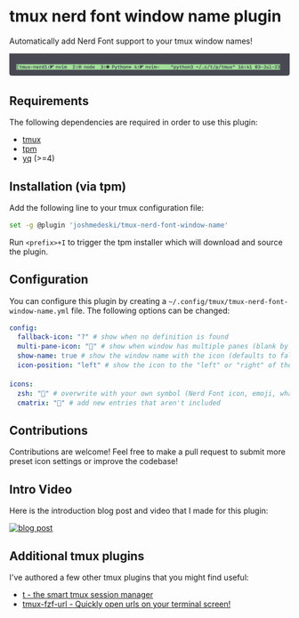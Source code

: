 # tmux nerd font window name plugin

Automatically add Nerd Font support to your tmux window names!

![tmux-nerd-font-window-name screenshot](./tmux-nerd-font-window-name-screenshot.png)

## Requirements

The following dependencies are required in order to use this plugin:

- [tmux](https://github.com/tmux/tmux)
- [tpm](https://github.com/tmux-plugins/tpm)
- [yq](https://github.com/mikefarah/yq) (>=4)

## Installation (via tpm)

Add the following line to your tmux configuration file:

```sh
set -g @plugin 'joshmedeski/tmux-nerd-font-window-name'
```

Run `<prefix>+I` to trigger the tpm installer which will download
and source the plugin.

## Configuration

You can configure this plugin by creating a `~/.config/tmux/tmux-nerd-font-window-name.yml`
file. The following options can be changed:

```yml
config:
  fallback-icon: "?" # show when no definition is found
  multi-pane-icon: "" # show when window has multiple panes (blank by default)
  show-name: true # show the window name with the icon (defaults to false)
  icon-position: "left" # show the icon to the "left" or "right" of the window name (defaults to left)

icons:
  zsh: "" # overwrite with your own symbol (Nerd Font icon, emoji, whatever!)
  cmatrix: "🤯" # add new entries that aren't included
```

## Contributions

Contributions are welcome! Feel free to make a pull request to submit more
preset icon settings or improve the codebase!

## Intro Video

Here is the introduction blog post and video that I made for this plugin:

[![blog post](./tmux-nerd-font-window-name-thumb.jpeg)](https://www.joshmedeski.com/posts/tmux-nerd-font-window-name-plugin/)

## Additional tmux plugins

I've authored a few other tmux plugins that you might find useful:

- [t - the smart tmux session manager](https://github.com/joshmedeski/t-smart-tmux-session-manager)
- [tmux-fzf-url - Quickly open urls on your terminal screen!](https://github.com/joshmedeski/tmux-fzf-url)
